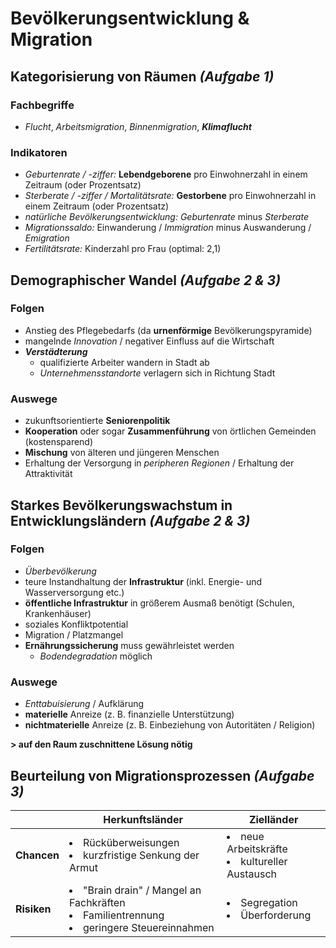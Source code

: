# Bevölkerungsentwicklung & Migration

## Kategorisierung von Räumen *(Aufgabe 1)*

### Fachbegriffe
- *Flucht*, *Arbeitsmigration*, *Binnenmigration*, ***Klimaflucht***

### Indikatoren
- *Geburtenrate / -ziffer:* **Lebendgeborene** pro Einwohnerzahl in einem Zeitraum (oder Prozentsatz)
- *Sterberate / -ziffer / Mortalitätsrate:* **Gestorbene** pro Einwohnerzahl in einem Zeitraum (oder Prozentsatz)
- *natürliche Bevölkerungsentwicklung:* *Geburtenrate* minus *Sterberate*
- *Migrationssaldo:* Einwanderung / *Immigration* minus Auswanderung / *Emigration*
- *Fertilitätsrate:* Kinderzahl pro Frau (optimal: 2,1)

## Demographischer Wandel *(Aufgabe 2 & 3)*

### Folgen
- Anstieg des Pflegebedarfs (da **urnenförmige** Bevölkerungspyramide)
- mangelnde *Innovation* / negativer Einfluss auf die Wirtschaft
- ***Verstädterung***
	- qualifizierte Arbeiter wandern in Stadt ab
	- *Unternehmensstandorte* verlagern sich in Richtung Stadt

### Auswege
- zukunftsorientierte **Seniorenpolitik**
- **Kooperation** oder sogar **Zusammenführung** von örtlichen Gemeinden (kostensparend)
- **Mischung** von älteren und jüngeren Menschen
- Erhaltung der Versorgung in *peripheren Regionen* / Erhaltung der Attraktivität

## Starkes Bevölkerungswachstum in Entwicklungsländern *(Aufgabe 2 & 3)*

### Folgen
- *Überbevölkerung*
- teure Instandhaltung der **Infrastruktur** (inkl. Energie- und Wasserversorgung etc.)
- **öffentliche Infrastruktur** in größerem Ausmaß benötigt (Schulen, Krankenhäuser) 
- soziales Konfliktpotential
- Migration / Platzmangel
- **Ernährungssicherung** muss gewährleistet werden
	- *Bodendegradation* möglich

### Auswege
- *Enttabuisierung* / Aufklärung
- **materielle** Anreize (z. B. finanzielle Unterstützung)
- **nichtmaterielle** Anreize (z. B. Einbeziehung von Autoritäten / Religion)

**> auf den Raum zuschnittene Lösung nötig**

## Beurteilung von Migrationsprozessen *(Aufgabe 3)*

&nbsp; | Herkunftsländer | Zielländer
--- | --- | ---
**Chancen** | <li>Rücküberweisungen</li><li>kurzfristige Senkung der Armut</li> | <li>neue Arbeitskräfte</li><li>kultureller Austausch</li>
**Risiken** | <li>"Brain drain" / Mangel an Fachkräften</li><li>Familientrennung</li><li>geringere Steuereinnahmen</li> | <li>Segregation</li><li>Überforderung</li>

<!--stackedit_data:
eyJoaXN0b3J5IjpbMTA2ODU4MDA4MCwtNjA2NTIwNzMyLC01Mj
M0MzQ3NjYsLTE0NTgxOTEzNTEsMTQxOTE3ODI3NCwtMTc5NTEz
Njc1OCwtOTIxNTU5NTQ4LC0xMDAwMDUzNzI3LC0xNjk0MDU3Mj
IyLDE3NjM1NzUxNjcsLTYwOTY5Njc3OSwtNzUyMTYwODcxXX0=

-->